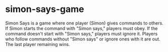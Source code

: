 # simon-says-game
Simon Says is a game where one player (Simon) gives commands to others. If Simon starts the command with "Simon says," players must obey. If the command doesn't start with "Simon says," players must ignore it. Players who follow commands without "Simon says" or ignore ones with it are out. The last player remaining wins.
